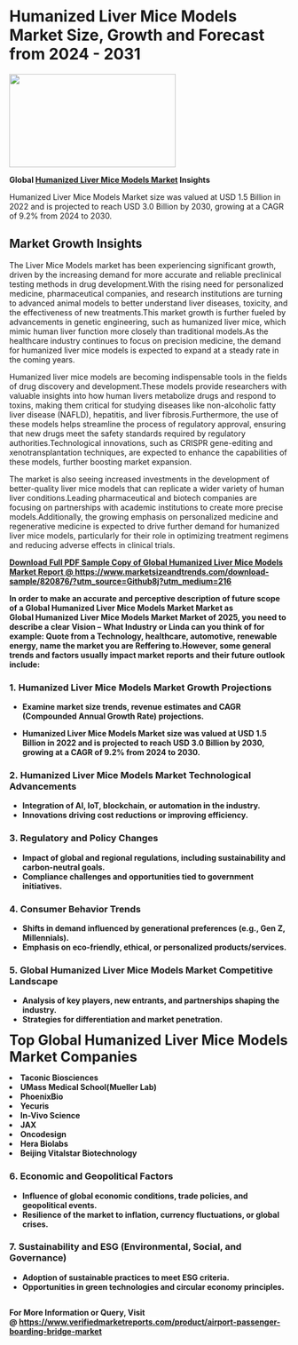 <H1>Humanized Liver Mice Models Market Size, Growth and Forecast from 2024 - 2031</H1><img class="aligncenter size-medium wp-image-584254" src="https://thirdeyenews.in/wp-content/uploads/2024/09/Global-Market-Research-300x168.jpeg" alt="" width="300" height="168" /><p><strong>Global&nbsp;<a href="https://www.marketsizeandtrends.com/download-sample/820876/?utm_source=Github8j?utm_medium=216">Humanized Liver Mice Models Market</a> Insights</strong></p><p>Humanized Liver Mice Models Market size was valued at USD 1.5 Billion in 2022 and is projected to reach USD 3.0 Billion by 2030, growing at a CAGR of 9.2% from 2024 to 2030.</p><p><h2>Market Growth Insights</h2> <p>The Liver Mice Models market has been experiencing significant growth, driven by the increasing demand for more accurate and reliable preclinical testing methods in drug development.With the rising need for personalized medicine, pharmaceutical companies, and research institutions are turning to advanced animal models to better understand liver diseases, toxicity, and the effectiveness of new treatments.This market growth is further fueled by advancements in genetic engineering, such as humanized liver mice, which mimic human liver function more closely than traditional models.As the healthcare industry continues to focus on precision medicine, the demand for humanized liver mice models is expected to expand at a steady rate in the coming years.</p> <p><strong><a href="#"></a></strong></p> <p>Humanized liver mice models are becoming indispensable tools in the fields of drug discovery and development.These models provide researchers with valuable insights into how human livers metabolize drugs and respond to toxins, making them critical for studying diseases like non-alcoholic fatty liver disease (NAFLD), hepatitis, and liver fibrosis.Furthermore, the use of these models helps streamline the process of regulatory approval, ensuring that new drugs meet the safety standards required by regulatory authorities.Technological innovations, such as CRISPR gene-editing and xenotransplantation techniques, are expected to enhance the capabilities of these models, further boosting market expansion.</p> <p>The market is also seeing increased investments in the development of better-quality liver mice models that can replicate a wider variety of human liver conditions.Leading pharmaceutical and biotech companies are focusing on partnerships with academic institutions to create more precise models.Additionally, the growing emphasis on personalized medicine and regenerative medicine is expected to drive further demand for humanized liver mice models, particularly for their role in optimizing treatment regimens and reducing adverse effects in clinical trials.</p> <p><strong><a href="#"></p><p><span class=""><strong>Download Full PDF Sample Copy of Global Humanized Liver Mice Models Market Report</strong> @ <a href="https://www.marketsizeandtrends.com/download-sample/820876/?utm_source=Github8j?utm_medium=216" target="_blank">https://www.marketsizeandtrends.com/download-sample/820876/?utm_source=Github8j?utm_medium=216</a></span></p><p>In order to make an accurate and perceptive description of future scope of a Global&nbsp;Humanized Liver Mice Models Market Market as Global&nbsp;Humanized Liver Mice Models Market Market of 2025, you need to describe a clear Vision &ndash; What Industry or Linda can you think of for example: Quote from a Technology, healthcare, automotive, renewable energy, name the market you are Reffering to.However, some general trends and factors usually impact market reports and their future outlook include:</p><h3>1.&nbsp;<strong>Humanized Liver Mice Models Market Growth Projections</strong></h3><ul><li>Examine market size trends, revenue estimates and CAGR (Compounded Annual Growth Rate) projections.</li><li><p>Humanized Liver Mice Models Market size was valued at USD 1.5 Billion in 2022 and is projected to reach USD 3.0 Billion by 2030, growing at a CAGR of 9.2% from 2024 to 2030.</p></li></ul><h3>2.&nbsp;<strong>Humanized Liver Mice Models Market Technological Advancements</strong></h3><ul><li>Integration of AI, IoT, blockchain, or automation in the industry.</li><li>Innovations driving cost reductions or improving efficiency.</li></ul><h3>3.&nbsp;<strong>Regulatory and Policy Changes</strong></h3><ul><li>Impact of global and regional regulations, including sustainability and carbon-neutral goals.</li><li>Compliance challenges and opportunities tied to government initiatives.</li></ul><h3>4.&nbsp;<strong>Consumer Behavior Trends</strong></h3><ul><li>Shifts in demand influenced by generational preferences (e.g., Gen Z, Millennials).</li><li>Emphasis on eco-friendly, ethical, or personalized products/services.</li></ul><h3>5.&nbsp;<strong>Global Humanized Liver Mice Models Market Competitive Landscape</strong></h3><ul><li>Analysis of key players, new entrants, and partnerships shaping the industry.</li><li>Strategies for differentiation and market penetration.</li></ul><p data-pm-slice="1 1 []"><span style="color: inherit; font-family: inherit; font-size: 25px;">Top Global Humanized Liver Mice Models Market Companies</span></p><div class="" data-test-id=""><p><li>Taconic Biosciences</li><li> UMass Medical School(Mueller Lab)</li><li> PhoenixBio</li><li> Yecuris</li><li> In-Vivo Science</li><li> JAX</li><li> Oncodesign</li><li> Hera Biolabs</li><li> Beijing Vitalstar Biotechnology</li></p></div><h3>6.&nbsp;<strong>Economic and Geopolitical Factors</strong></h3><ul><li>Influence of global economic conditions, trade policies, and geopolitical events.</li><li>Resilience of the market to inflation, currency fluctuations, or global crises.</li></ul><h3>7.&nbsp;<strong>Sustainability and ESG (Environmental, Social, and Governance)</strong></h3><ul><li>Adoption of sustainable practices to meet ESG criteria.</li><li>Opportunities in green technologies and circular economy principles.</li></ul><h2><strong style="font-size: 14px;">For More Information or Query, Visit @&nbsp;</strong><a style="background-color: #ffffff; font-size: 14px;" href="https://www.marketsizeandtrends.com/report/humanized-liver-mice-models-market/" target="_blank">https://www.verifiedmarketreports.com/product/airport-passenger-boarding-bridge-market</a></h2>